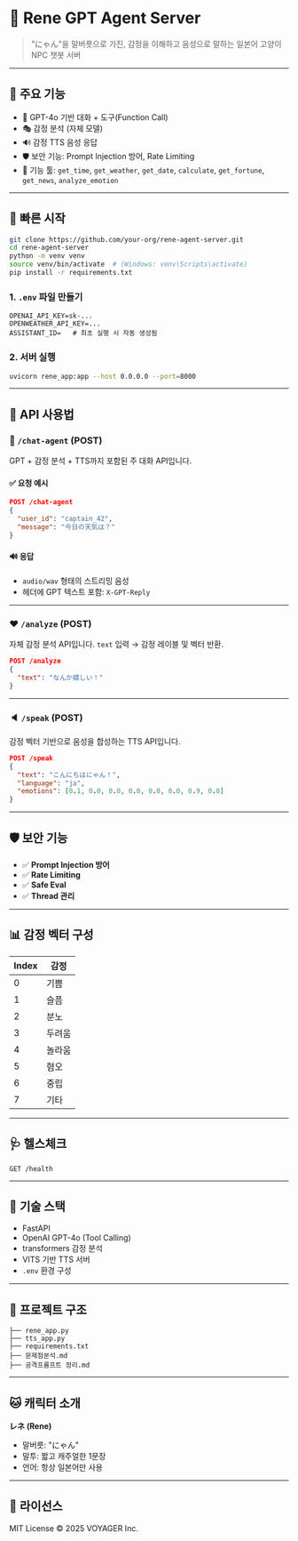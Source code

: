 # 🐾 Rene GPT Agent Server

> "にゃん"을 말버릇으로 가진, 감정을 이해하고 음성으로 말하는 일본어 고양이 NPC 챗봇 서버

---

## 🧩 주요 기능

- 🧠 GPT-4o 기반 대화 + 도구(Function Call)
- 🎭 감정 분석 (자체 모델)
- 🔊 감정 TTS 음성 응답
- 🛡️ 보안 기능: Prompt Injection 방어, Rate Limiting
- 🔗 기능 툴: `get_time`, `get_weather`, `get_date`, `calculate`, `get_fortune`, `get_news`, `analyze_emotion`

---

## 🚀 빠른 시작

```bash
git clone https://github.com/your-org/rene-agent-server.git
cd rene-agent-server
python -m venv venv
source venv/bin/activate  # (Windows: venv\Scripts\activate)
pip install -r requirements.txt
```

### 1. `.env` 파일 만들기

```env
OPENAI_API_KEY=sk-...
OPENWEATHER_API_KEY=...
ASSISTANT_ID=   # 최초 실행 시 자동 생성됨
```

### 2. 서버 실행

```bash
uvicorn rene_app:app --host 0.0.0.0 --port=8000
```

---

## 🧪 API 사용법

### 🔁 `/chat-agent` (POST)

GPT + 감정 분석 + TTS까지 포함된 주 대화 API입니다.

#### ✅ 요청 예시

```json
POST /chat-agent
{
  "user_id": "captain_42",
  "message": "今日の天気は？"
}
```

#### 🔊 응답

- `audio/wav` 형태의 스트리밍 음성
- 헤더에 GPT 텍스트 포함: `X-GPT-Reply`

---

### ❤️ `/analyze` (POST)

자체 감정 분석 API입니다. `text` 입력 → 감정 레이블 및 벡터 반환.

```json
POST /analyze
{
  "text": "なんか嬉しい！"
}
```

---

### 🔈 `/speak` (POST)

감정 벡터 기반으로 음성을 합성하는 TTS API입니다.

```json
POST /speak
{
  "text": "こんにちはにゃん！",
  "language": "ja",
  "emotions": [0.1, 0.0, 0.0, 0.0, 0.0, 0.0, 0.9, 0.0]
}
```

---

## 🛡️ 보안 기능

- ✅ **Prompt Injection 방어**
- ✅ **Rate Limiting**
- ✅ **Safe Eval**
- ✅ **Thread 관리**

---

## 📊 감정 벡터 구성

| Index | 감정       |
|-------|------------|
| 0     | 기쁨       |
| 1     | 슬픔       |
| 2     | 분노       |
| 3     | 두려움     |
| 4     | 놀라움     |
| 5     | 혐오       |
| 6     | 중립       |
| 7     | 기타       |

---

## 🩺 헬스체크

```http
GET /health
```

---

## 🧠 기술 스택

- FastAPI
- OpenAI GPT-4o (Tool Calling)
- transformers 감정 분석
- VITS 기반 TTS 서버
- `.env` 환경 구성

---

## 📁 프로젝트 구조

```
├── rene_app.py
├── tts_app.py
├── requirements.txt
├── 문제점분석.md
├── 공격프롬프트 정리.md
```

---

## 🐱 캐릭터 소개

**レネ (Rene)**  
- 말버릇: "にゃん"
- 말투: 짧고 캐주얼한 1문장
- 언어: 항상 일본어만 사용

---

## 📄 라이선스

MIT License © 2025 VOYAGER Inc.